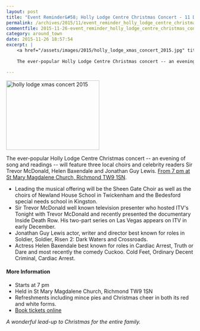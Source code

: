 ```yaml
---
layout: post
title: "Event Reminder&#58; Holly Lodge Centre Christmas Concert - 11 December 2015"
permalink: /archives/2015/11/event_reminder_holly_lodge_centre_christmas_concer_1.html
commentfile: 2015-11-26-event_reminder_holly_lodge_centre_christmas_concer_1
category: around_town
date: 2015-11-26 18:57:54
excerpt: |
    <a href="/assets/images/2015/holly_lodge_xmas_concert_2015.jpg" title="See larger version of - holly lodge xmas concert 2015"><img src="/assets/images/2015/holly_lodge_xmas_concert_2015_thumb.jpg" width="150" height="112" alt="holly lodge xmas concert 2015" class="photo right" /></a>
    
    The ever-popular Holly Lodge Centre Christmas concert -- an evening of song and readings -- will feature three local choirs and celebrity readers Sir Trevor McDonald, Helen Baxendale and Jonathan Guy Lewis. <a href="https://stmargarets.london/event/concert/200705145282.">From 7 pm at St Mary Magdalene Church, Richmond TW9 1SN</a>

---
```


<a href="/assets/images/2015/holly_lodge_xmas_concert_2015.jpg" title="See larger version of - holly lodge xmas concert 2015"><img src="/assets/images/2015/holly_lodge_xmas_concert_2015_thumb.jpg" width="250" height="187" alt="holly lodge xmas concert 2015" class="photo right" /></a>

The ever-popular Holly Lodge Centre Christmas concert -- an evening of song and readings -- will feature three local choirs and celebrity readers Sir Trevor McDonald, Helen Baxendale and Jonathan Guy Lewis. [From 7 pm at St Mary Magdalene Church, Richmond TW9 1SN](/event/concert/200705145282).

-   Leading the musical offering will be the Sheen Gate Choir as well as the choirs of Newland House School in Twickenham and the Bedesford special needs school in Kingston.
-   Sir Trevor McDonald well known television presenter who hosted ITV's Tonight with Trevor McDonald and recently presented the documentary Inside Death Row. His two-part series on Las Vegas appears on ITV in early December.
-   Jonathan Guy Lewis actor, writer and director best known for roles in Soldier, Soldier, Risen 2: Dark Waters and Crossroads.
-   Actress Helen Baxendale best known for roles in Cardiac Arrest, Truth or Dare and most recently the comedy Cuckoo. Cold Feet, Ordinary Decent Criminal, Cardiac Arrest.

#### More Information

-   Starts at 7 pm
-   Held in St Mary Magdalene Church, Richmond TW9 1SN
-   Refreshments including mince pies and Christmas cheer in both its red and white forms.
-   [Book tickets online](https://www.eventbrite.co.uk/e/annual-holly-lodge-centre-christmas-concert-tickets-17015322287)

*A wonderful lead-up to Christmas for the entire family.*
